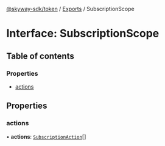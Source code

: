 [@skyway-sdk/token](../README.md) / [Exports](../modules.md) / SubscriptionScope

# Interface: SubscriptionScope

## Table of contents

### Properties

- [actions](SubscriptionScope.md#actions)

## Properties

### actions

• **actions**: [`SubscriptionAction`](../modules.md#subscriptionaction)[]
